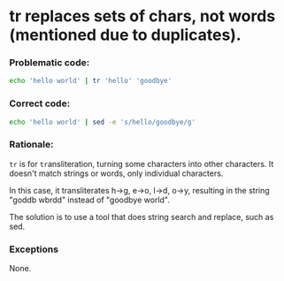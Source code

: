 # tr replaces sets of chars, not words (mentioned due to duplicates).

### Problematic code:

```sh
echo 'hello world' | tr 'hello' 'goodbye'
```

### Correct code:

```sh
echo 'hello world' | sed -e 's/hello/goodbye/g'
```

### Rationale:

`tr` is for `tr`ansliteration, turning some characters into other characters. It doesn't match strings or words, only individual characters.

In this case, it transliterates h->g, e->o, l->d, o->y, resulting in the string "goddb wbrdd" instead of "goodbye world".

The solution is to use a tool that does string search and replace, such as sed.

### Exceptions

None.
